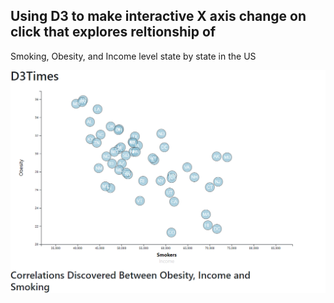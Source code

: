 
<h2>Using D3 to make interactive X axis change on click that explores reltionship of </h2>
<p>Smoking, Obesity, and Income level state by state in the US</p>

![D3](https://github.com/clayfranklin/D3-challenge/blob/master/income.png)
